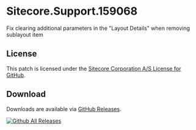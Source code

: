 # Sitecore.Support.159068
Fix clearing additional parameters in the &quot;Layout Details&quot; when removing sublayout item

## License  
This patch is licensed under the [Sitecore Corporation A/S License for GitHub](https://github.com/sitecoresupport/Sitecore.Support.159068/blob/master/LICENSE).  

## Download  
Downloads are available via [GitHub Releases](https://github.com/sitecoresupport/Sitecore.Support.159068/releases).  

[![Github All Releases](https://img.shields.io/github/downloads/SitecoreSupport/Sitecore.Support.159068/total.svg)](https://github.com/SitecoreSupport/Sitecore.Support.159068/releases)
